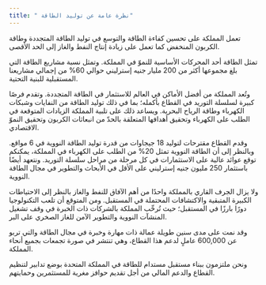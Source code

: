 ```yaml
---
title: " نظرة عامة عن توليد الطاقة"
---
```

تعمل المملكة على تحسين كفاءة الطاقة والتوسع في توليد الطاقة المتجددة وطاقة الكربون المنخفض كما تعمل على زيادة إنتاج النفط والغاز إلى الحد الأقصى.

تمثل الطاقة أحد المحركات الأساسية للنموّ في المملكة. وتمثل نسبة مشاريع الطاقة التي بلغ مجموعها أكثر من 200 مليار جنيه إسترليني حوالي 60% من إجمالي مشاريعنا المستقبلية للبنية التحتية.

وتُعد المملكة من أفضل الأماكن في العالم للاستثمار في الطاقة المتجددة. وتقدم فرصًا كبيرة لسلسلة التوريد في القطاع بأكمله؛ بما في ذلك توليد الطاقة من النفايات وشبكات الكهرباء وطاقة الرياح البحرية. ويساعد ذلك على تلبية المملكة الزيادات المتوقعة في الطلب على الكهرباء وتحقيق أهدافها المتعلقة بالحدّ من انبعاثات الكربون وتحقيق النموّ الاقتصادي.

وقدم القطاع مقترحات لتوليد 18 جيجاوات من قدرة توليد الطاقة النووية في 6 مواقع. وبالنظر إلى أن الطاقة النووية تمثل 20% من الطلب على الكهرباء في المملكة، يمكنكم توقع عوائد عالية على الاستثمارات في كل مرحلة من مراحل سلسلة التوريد. ونتعهد أيضًا باستثمار 250 مليون جنيه إسترليني على الأقل في الأبحاث والتطوير في مجال الطاقة النووية.

ولا يزال الجرف القاري بالمملكة واحدًا من أهم الآفاق للنفط والغاز بالنظر إلى الاحتياطات الكبيرة المتبقية والاكتشافات المحتملة في المستقبل. ومن المتوقع أن تلعب التكنولوجيا دورًا بارزًا في المستقبل؛ حيث تُرحِّب المملكة بالشركات ذات الخبرة في وقف تشغيل المنشآت النووية والتطوير الآمن للغاز الصخري على البر.

وقد نمت على مدى سنين طويلة عمالة ذات مهارة وخبرة في مجال الطاقة والتي تربو عن 600,000 عاملٍ لدعم هذا القطاع، وهي تنتشر في صورة تجمعات بجميع أنحاء المملكة.

ونحن ملتزمون ببناء مستقبل مستدام للطاقة في المملكة المتحدة بوضع تدابير لتنظيم القطاع والدعم المالي من أجل تقديم حوافز مغرية للمستثمرين وحمايتهم.
